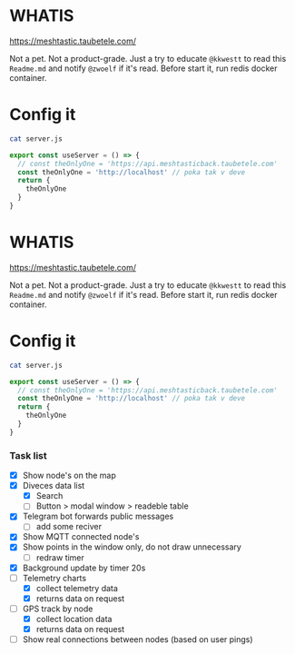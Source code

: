 # WHATIS

https://meshtastic.taubetele.com/


Not a pet. Not a product-grade. Just a try to educate `@kkwestt` to read this `Readme.md` and notify `@zwoelf` if it's read.
Before start it, run redis docker container.

# Config it

```bash
cat server.js
```

```js
export const useServer = () => {
  // const theOnlyOne = 'https://api.meshtasticback.taubetele.com'
  const theOnlyOne = 'http://localhost' // poka tak v deve
  return {
    theOnlyOne
  }
}
```


# WHATIS

https://meshtastic.taubetele.com/


Not a pet. Not a product-grade. Just a try to educate `@kkwestt` to read this `Readme.md` and notify `@zwoelf` if it's read.
Before start it, run redis docker container.

# Config it

```bash
cat server.js
```

```js
export const useServer = () => {
  // const theOnlyOne = 'https://api.meshtasticback.taubetele.com'
  const theOnlyOne = 'http://localhost' // poka tak v deve
  return {
    theOnlyOne
  }
}
```


### Task list

- [x] Show node's on the map
- [x] Diveces data list
    - [x] Search
    - [ ] Button > modal window > readeble table
- [x] Telegram bot forwards public messages
    - [ ] add some reciver
- [x] Show MQTT connected node's
- [x] Show points in the window only, do not draw unnecessary
    - [ ] redraw timer
- [x] Background update by timer 20s
- [ ] Telemetry charts
	- [x] collect telemetry data
	- [x] returns data on request
- [ ] GPS track by node
	- [x] collect location data
	- [x] returns data on request
- [ ] Show real connections between nodes (based on user pings)
